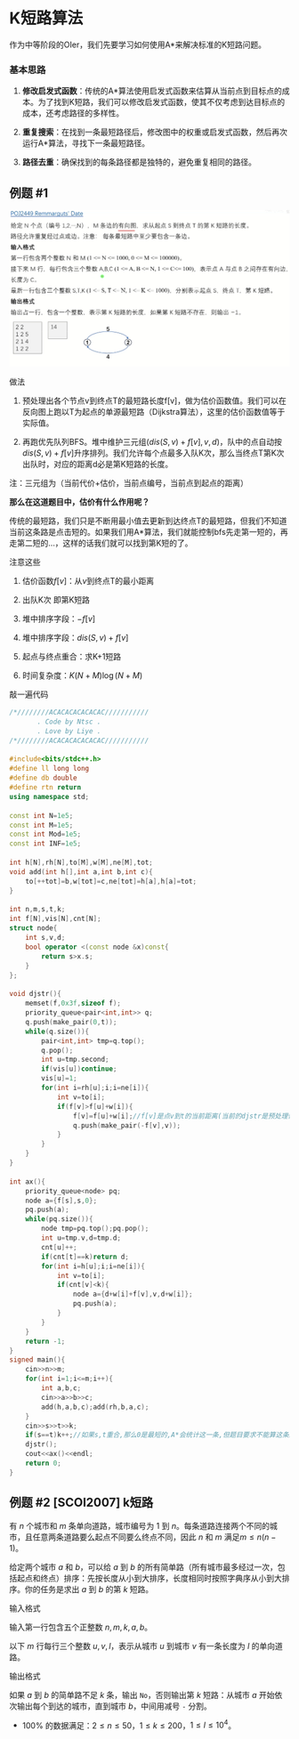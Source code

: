 # K短路算法

作为中等阶段的OIer，我们先要学习如何使用A*来解决标准的K短路问题。

### 基本思路

1. **修改启发式函数**：传统的A*算法使用启发式函数来估算从当前点到目标点的成本。为了找到K短路，我们可以修改启发式函数，使其不仅考虑到达目标点的成本，还考虑路径的多样性。

2. **重复搜索**：在找到一条最短路径后，修改图中的权重或启发式函数，然后再次运行A*算法，寻找下一条最短路径。

3. **路径去重**：确保找到的每条路径都是独特的，避免重复相同的路径。

## 例题 #1

![image.png](K短路算法/image.png)

做法

1. 预处理出各个节点v到终点T的最短路长度f[v]，做为估价函数值。我们可以在反向图上跑以T为起点的单源最短路（Dijkstra算法），这里的估价函数值等于实际值。

2. 再跑优先队列BFS。堆中维护三元组$(dis(S,v)+f[v],v,d)$，队中的点自动按$dis(S,v)+f[v]$升序排列。我们允许每个点最多入队K次，那么当终点T第K次出队时，对应的距离d必是第K短路的长度。

注：三元组为（当前代价+估价，当前点编号，当前点到起点的距离）

**那么在这道题目中，估价有什么作用呢？**

传统的最短路，我们只是不断用最小值去更新到达终点T的最短路，但我们不知道当前这条路是点击短的。如果我们用A*算法，我们就能控制bfs先走第一短的，再走第二短的...，这样的话我们就可以找到第K短的了。

注意这些

1. 估价函数$f[v]$：从$v$到终点T的最小距离

2. 出队K次 即第K短路

3. 堆中排序字段：$-f[v]$

4. 堆中排序字段：$dis(S,v)+f[v]$

5. 起点与终点重合：求K+1短路

6. 时间复杂度：$K(N+M)\log(N+M)$

敲一遍代码

```C++
/*////////ACACACACACACAC///////////
       . Code by Ntsc .
       . Love by Liye .
/*////////ACACACACACACAC///////////

#include<bits/stdc++.h>
#define ll long long
#define db double
#define rtn return
using namespace std;

const int N=1e5;
const int M=1e5;
const int Mod=1e5;
const int INF=1e5;

int h[N],rh[N],to[M],w[M],ne[M],tot;
void add(int h[],int a,int b,int c){
	to[++tot]=b,w[tot]=c,ne[tot]=h[a],h[a]=tot;
}

int n,m,s,t,k;
int f[N],vis[N],cnt[N];
struct node{
	int s,v,d;
	bool operator <(const node &x)const{
		return s>x.s;
	}
};

void djstr(){
	memset(f,0x3f,sizeof f);
	priority_queue<pair<int,int>> q;
	q.push(make_pair(0,t));
	while(q.size()){
		pair<int,int> tmp=q.top();
		q.pop();
		int u=tmp.second;
		if(vis[u])continue;
		vis[u]=1;
		for(int i=rh[u];i;i=ne[i]){
			int v=to[i];
			if(f[v]>f[u]+w[i]){
				f[v]=f[u]+w[i];//f[v]是点v到t的当前距离(当前的djstr是预处理估价函数的,把t当作起点)，也是其估价函数 
				q.push(make_pair(-f[v],v));
			}
		}
	}
}

int ax(){
	priority_queue<node> pq;
	node a={f[s],s,0};
	pq.push(a);
	while(pq.size()){
		node tmp=pq.top();pq.pop();
		int u=tmp.v,d=tmp.d;
		cnt[u]++;
		if(cnt[t]==k)return d;
		for(int i=h[u];i;i=ne[i]){
			int v=to[i];
			if(cnt[v]<k){
				node a={d+w[i]+f[v],v,d+w[i]};
				pq.push(a);
			}
		}
	}
	return -1;
}
signed main(){
	cin>>n>>m;
	for(int i=1;i<=m;i++){
		int a,b,c;
		cin>>a>>b>>c;
		add(h,a,b,c);add(rh,b,a,c);
	}
	cin>>s>>t>>k;
	if(s==t)k++;//如果s,t重合,那么0是最短的,A*会统计这一条,但题目要求不能算这条路,因此实际上应该要求第K+1条路 
	djstr();
	cout<<ax()<<endl;
	return 0;
}

```



## 例题 #2 [SCOI2007] k短路

有 $n$ 个城市和 $m$ 条单向道路，城市编号为 $1$ 到 $n$。每条道路连接两个不同的城市，且任意两条道路要么起点不同要么终点不同，因此 $n$ 和 $m$ 满足$m \le n(n-1)$。

给定两个城市 $a$ 和 $b$，可以给 $a$ 到 $b$ 的所有简单路（所有城市最多经过一次，包括起点和终点）排序：先按长度从小到大排序，长度相同时按照字典序从小到大排序。你的任务是求出 $a$ 到 $b$ 的第 $k$ 短路。

输入格式

输入第一行包含五个正整数 $n,m,k,a,b$。

以下 $m$ 行每行三个整数 $u,v,l$，表示从城市 $u$ 到城市 $v$ 有一条长度为 $l$ 的单向道路。

输出格式

如果 $a$ 到 $b$ 的简单路不足 $k$ 条，输出 `No`，否则输出第 $k$ 短路：从城市 $a$ 开始依次输出每个到达的城市，直到城市 $b$，中间用减号 `-` 分割。

- $100\%$ 的数据满足：$2\leq n\leq 50$，$1\leq k\leq 200$，$1\le l\le 10^4$。

